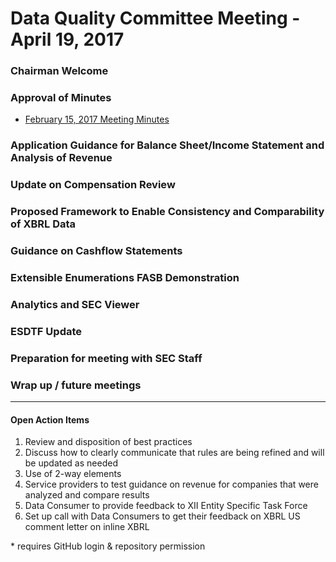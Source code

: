 # Data Quality Committee Meeting - April 19, 2017
  <!--- * [materials for DQC Members & Observers (Contributed Rules Workstream .zip Rule Forms & Impact Analyses)*](https://github.com/dataqualitycommittee/dqc-review/blob/master/meetings/apr_2017/20170419-DQCfiles.zip?raw=true) --->

### Chairman Welcome 
  
### Approval of Minutes
  * [February 15, 2017 Meeting Minutes](DQCMeetingNotes02152017.docx?raw=true)

### Application Guidance for Balance Sheet/Income Statement and Analysis of Revenue 

### Update on Compensation Review

### Proposed Framework to Enable Consistency and Comparability of XBRL Data
  <!--- * [Summary of comments received](https://github.com/dataqualitycommittee/dqc-review/blob/master/meetings/apr_2017/frameworkcomments.docx?raw=true) --->

### Guidance on Cashflow Statements 

### Extensible Enumerations FASB Demonstration 

### Analytics and SEC Viewer 

### ESDTF Update 

### Preparation for meeting with SEC Staff
  <!--- * [Agenda](https://github.com/dataqualitycommittee/dqc-review/blob/master/meetings/apr_2017/secagenda.docx?raw=true) --->
  
### Wrap up / future meetings

______________________

#### Open Action Items

1. Review and disposition of best practices
2. Discuss how to clearly communicate that rules are being refined and will be updated as needed
3. Use of 2-way elements
4. Service providers to test guidance on revenue for companies that were analyzed and compare results
5. Data Consumer to provide feedback to XII Entity Specific Task Force
6. Set up call with Data Consumers to get their feedback on XBRL US comment letter on inline XBRL

\* requires GitHub login & repository permission
